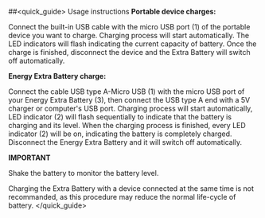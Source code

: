 ##<quick_guide> Usage instructions
**Portable device charges:**

Connect the built-in USB cable with the micro USB port (1) of the portable device you want to charge. Charging process will start automatically. The LED indicators will flash indicating the current capacity of battery. Once the charge is finished, disconnect the device and the Extra Battery will switch off automatically.


**Energy Extra Battery charge:**

Connect the cable USB type A-Micro USB  (1) with the micro USB port of your Energy Extra Battery (3), then connect the USB type A end with a 5V charger or computer's USB port. Charging process will start automatically, LED indicator (2) will flash sequentially to indicate that the battery is charging and its level. When the charging process is finished, every LED indicator (2) will be on, indicating the battery is completely charged. Disconnect the Energy Extra Battery and it will switch off automatically.


**IMPORTANT**

Shake the battery to monitor the battery level.

Charging the Extra Battery with a device connected at the same time is not recommanded, as this procedure may reduce the normal life-cycle of battery.
</quick_guide>
